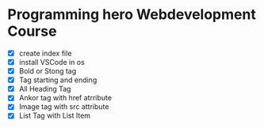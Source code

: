 # Programming hero Webdevelopment Course


- [x] create index file
- [x] install VSCode in os
- [x] Bold or Stong tag
- [x] Tag starting and ending
- [x] All Heading Tag
- [x] Ankor tag with href atrribute
- [x] Image tag with src attribute
- [x] List Tag with List Item